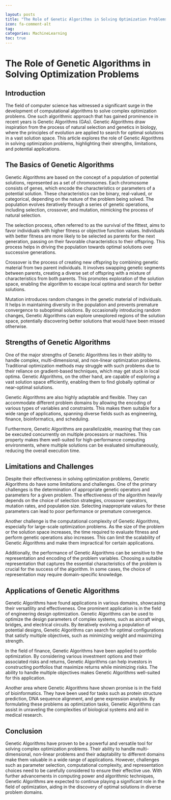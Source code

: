 ```yaml
---

layout: posts
title: "The Role of Genetic Algorithms in Solving Optimization Problems"
icon: fa-comment-alt
tag:      
categories: MachineLearning
toc: true
---
```




# The Role of Genetic Algorithms in Solving Optimization Problems

## Introduction

The field of computer science has witnessed a significant surge in the development of computational algorithms to solve complex optimization problems. One such algorithmic approach that has gained prominence in recent years is Genetic Algorithms (GAs). Genetic Algorithms draw inspiration from the process of natural selection and genetics in biology, where the principles of evolution are applied to search for optimal solutions in a vast solution space. This article explores the role of Genetic Algorithms in solving optimization problems, highlighting their strengths, limitations, and potential applications.

## The Basics of Genetic Algorithms

Genetic Algorithms are based on the concept of a population of potential solutions, represented as a set of chromosomes. Each chromosome consists of genes, which encode the characteristics or parameters of a potential solution. These characteristics can be binary, real-valued, or categorical, depending on the nature of the problem being solved. The population evolves iteratively through a series of genetic operations, including selection, crossover, and mutation, mimicking the process of natural selection.

The selection process, often referred to as the survival of the fittest, aims to favor individuals with higher fitness or objective function values. Individuals with better fitness are more likely to be selected as parents for the next generation, passing on their favorable characteristics to their offspring. This process helps in driving the population towards optimal solutions over successive generations.

Crossover is the process of creating new offspring by combining genetic material from two parent individuals. It involves swapping genetic segments between parents, creating a diverse set of offspring with a mixture of characteristics from both parents. This promotes exploration of the solution space, enabling the algorithm to escape local optima and search for better solutions.

Mutation introduces random changes in the genetic material of individuals. It helps in maintaining diversity in the population and prevents premature convergence to suboptimal solutions. By occasionally introducing random changes, Genetic Algorithms can explore unexplored regions of the solution space, potentially discovering better solutions that would have been missed otherwise.

## Strengths of Genetic Algorithms

One of the major strengths of Genetic Algorithms lies in their ability to handle complex, multi-dimensional, and non-linear optimization problems. Traditional optimization methods may struggle with such problems due to their reliance on gradient-based techniques, which may get stuck in local optima. Genetic Algorithms, on the other hand, are capable of exploring a vast solution space efficiently, enabling them to find globally optimal or near-optimal solutions.

Genetic Algorithms are also highly adaptable and flexible. They can accommodate different problem domains by allowing the encoding of various types of variables and constraints. This makes them suitable for a wide range of applications, spanning diverse fields such as engineering, finance, bioinformatics, and scheduling.

Furthermore, Genetic Algorithms are parallelizable, meaning that they can be executed concurrently on multiple processors or machines. This property makes them well-suited for high-performance computing environments, where multiple solutions can be evaluated simultaneously, reducing the overall execution time.

## Limitations and Challenges

Despite their effectiveness in solving optimization problems, Genetic Algorithms do have some limitations and challenges. One of the primary challenges is the determination of appropriate genetic operators and parameters for a given problem. The effectiveness of the algorithm heavily depends on the choice of selection strategies, crossover operators, mutation rates, and population size. Selecting inappropriate values for these parameters can lead to poor performance or premature convergence.

Another challenge is the computational complexity of Genetic Algorithms, especially for large-scale optimization problems. As the size of the problem or the solution space increases, the time required to evaluate fitness and perform genetic operations also increases. This can limit the scalability of Genetic Algorithms and make them impractical for certain applications.

Additionally, the performance of Genetic Algorithms can be sensitive to the representation and encoding of the problem variables. Choosing a suitable representation that captures the essential characteristics of the problem is crucial for the success of the algorithm. In some cases, the choice of representation may require domain-specific knowledge.

## Applications of Genetic Algorithms

Genetic Algorithms have found applications in various domains, showcasing their versatility and effectiveness. One prominent application is in the field of engineering design optimization. Genetic Algorithms can be used to optimize the design parameters of complex systems, such as aircraft wings, bridges, and electrical circuits. By iteratively evolving a population of potential designs, Genetic Algorithms can search for optimal configurations that satisfy multiple objectives, such as minimizing weight and maximizing strength.

In the field of finance, Genetic Algorithms have been applied to portfolio optimization. By considering various investment options and their associated risks and returns, Genetic Algorithms can help investors in constructing portfolios that maximize returns while minimizing risks. The ability to handle multiple objectives makes Genetic Algorithms well-suited for this application.

Another area where Genetic Algorithms have shown promise is in the field of bioinformatics. They have been used for tasks such as protein structure prediction, DNA sequence alignment, and gene expression analysis. By formulating these problems as optimization tasks, Genetic Algorithms can assist in unraveling the complexities of biological systems and aid in medical research.

## Conclusion

Genetic Algorithms have proven to be a powerful and versatile tool for solving complex optimization problems. Their ability to handle multi-dimensional, non-linear problems and their adaptability to different domains make them valuable in a wide range of applications. However, challenges such as parameter selection, computational complexity, and representation choices need to be carefully considered to ensure their effective use. With further advancements in computing power and algorithmic techniques, Genetic Algorithms are expected to continue playing a significant role in the field of optimization, aiding in the discovery of optimal solutions in diverse problem domains.